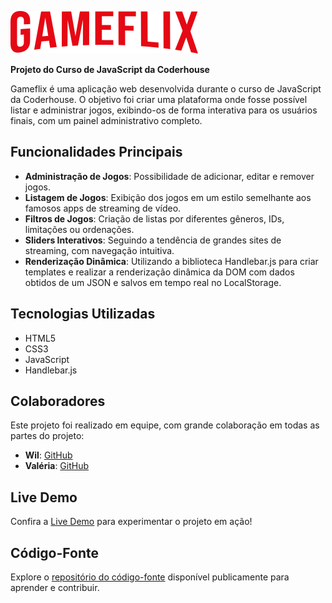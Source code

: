 ![Gameflix](./assets/images/logo-gameflix.svg)

**Projeto do Curso de JavaScript da Coderhouse**

Gameflix é uma aplicação web desenvolvida durante o curso de JavaScript da Coderhouse. O objetivo foi criar uma plataforma onde fosse possível listar e administrar jogos, exibindo-os de forma interativa para os usuários finais, com um painel administrativo completo.

## Funcionalidades Principais

- **Administração de Jogos**: Possibilidade de adicionar, editar e remover jogos.
- **Listagem de Jogos**: Exibição dos jogos em um estilo semelhante aos famosos apps de streaming de vídeo.
- **Filtros de Jogos**: Criação de listas por diferentes gêneros, IDs, limitações ou ordenações.
- **Sliders Interativos**: Seguindo a tendência de grandes sites de streaming, com navegação intuitiva.
- **Renderização Dinâmica**: Utilizando a biblioteca Handlebar.js para criar templates e realizar a renderização dinâmica da DOM com dados obtidos de um JSON e salvos em tempo real no LocalStorage.

## Tecnologias Utilizadas

- HTML5
- CSS3
- JavaScript
- Handlebar.js

## Colaboradores

Este projeto foi realizado em equipe, com grande colaboração em todas as partes do projeto:

- **Wil**: [GitHub](https://github.com/wilbelison)
- **Valéria**: [GitHub](https://github.com/araujovaleria)

## Live Demo

Confira a [Live Demo](https://wilbelison.github.io/gameflix/) para experimentar o projeto em ação!

## Código-Fonte

Explore o [repositório do código-fonte](https://github.com/wilbelison/gameflix) disponível publicamente para aprender e contribuir.
